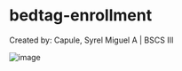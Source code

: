 # bedtag-enrollment

Created by: Capule, Syrel Miguel A | BSCS III

![image](https://github.com/miguelcapule/bedtag-enrollment/assets/92988736/c66bd4dc-264e-42e8-90a9-faad1585de7f)
